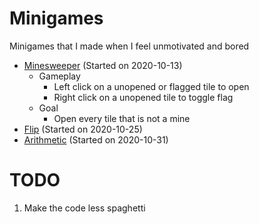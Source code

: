 # Minigames
Minigames that I made when I feel unmotivated and bored
- [Minesweeper](./minesweeper/) (Started on 2020-10-13)
    - Gameplay
        - Left click on a unopened or flagged tile to open
        - Right click on a unopened tile to toggle flag
    - Goal
        - Open every tile that is not a mine
- [Flip](./flip/) (Started on 2020-10-25)
- [Arithmetic](./arithmetic/) (Started on 2020-10-31)
# TODO
1. Make the code less spaghetti
